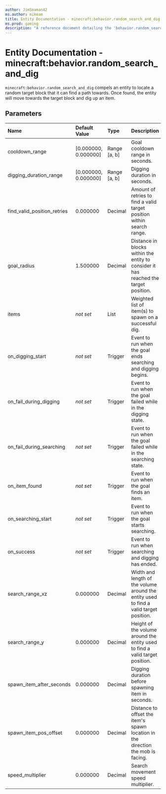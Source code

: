```yaml
---
author: JimSeaman42
ms.author: mikeam
title: Entity Documentation - minecraft:behavior.random_search_and_dig
ms.prod: gaming
description: "A reference document detailing the 'behavior.random_search_and_dig' entity goal"
---
```


# Entity Documentation - minecraft:behavior.random_search_and_dig

`minecraft:behavior.random_search_and_dig` compels an entity to locate a random target block that it can find a path towards. Once found, the entity will move towards the target block and dig up an item.

## Parameters

|Name |Default Value  |Type  |Description  |
|:----------|:----------|:----------|:----------|
|cooldown_range|[0.000000, 0.000000]|Range [a, b]|Goal cooldown range in seconds.|
|digging_duration_range|[0.000000, 0.000000]|Range [a, b]|Digging duration in seconds.|
|find_valid_position_retries|0.000000|Decimal|Amount of retries to find a valid target position within search range.|
|goal_radius|1.500000|Decimal|Distance in blocks within the entity to consider it has reached the target position.|
|items| *not set*| List| Weighted list of item(s) to spawn on a successful dig. |
|on_digging_start|*not set*|Trigger|Event to run when the goal ends searching and digging begins.|
|on_fail_during_digging|*not set*|Trigger|Event to run when the goal failed while in the digging state.|
|on_fail_during_searching|*not set*|Trigger|Event to run when the goal failed while in the searching state.|
|on_item_found|*not set*|Trigger|Event to run when the goal finds an item.|
|on_searching_start|*not set*|Trigger|Event to run when the goal starts searching.|
|on_success|*not set*|Trigger|Event to run when searching and digging has ended.|
|search_range_xz|0.000000|Decimal|Width and length of the volume around the entity used to find a valid target position.|
|search_range_y|0.000000|Decimal|Height of the volume around the entity used to find a valid target position.|
|spawn_item_after_seconds|0.000000|Decimal|Digging duration before spawning item in seconds.|
|spawn_item_pos_offset|0.000000|Decimal|Distance to offset the item's spawn location in the direction the mob is facing.|
|speed_multiplier|0.000000|Decimal|Search movement speed multiplier.|
